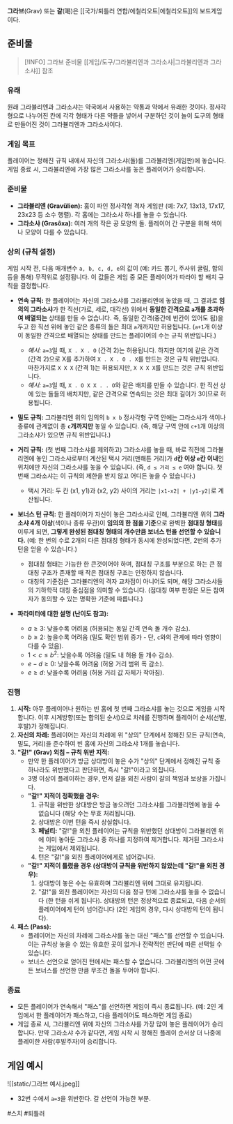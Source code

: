 **그라브**(Grav) 또는 **갈**(喝)은 [[국가/퇴틀러 연합/에철리오트|에철리오트]]의 보드게임이다.

## 준비물

> [!INFO] 그라브 준비물
> [[게임/도구/그라뷸리엔과 그라소샤|그라뷸리엔과 그라소샤]] 참조

### 유래

원래 그라뷸리엔과 그라소샤는 약국에서 사용하는 약통과 약에서 유래한 것이다. 정사각형으로 나누어진 칸에 각각 형태가 다른 약들을 넣어서 구분하던 것이 놀이 도구의 형태로 만들어진 것이 그라뷸리엔과 그라소샤이다.

### 게임 목표
플레이어는 정해진 규칙 내에서 자신의 그라소샤(돌)를 그라뷸리엔(게임판)에 놓습니다. 게임 종료 시, 그라뷸리엔에 가장 많은 그라소샤를 놓은 플레이어가 승리합니다.

### 준비물
* **그라뷸리엔 (Gravülien):** 홈이 파인 정사각형 격자 게임판 (예: 7x7, 13x13, 17x17, 23x23 등 소수 행렬). 각 홈에는 그라소샤 하나를 놓을 수 있습니다.
* **그라소샤 (Grasôxa):** 여러 개의 작은 공 모양의 돌. 플레이어 간 구분을 위해 색이나 모양이 다를 수 있습니다.

### 상의 (규칙 설정)
게임 시작 전, 다음 매개변수 `a, b, c, d, e`의 값이 (예: 카드 뽑기, 주사위 굴림, 합의 등을 통해) 무작위로 설정됩니다. 이 값들은 게임 중 모든 플레이어가 따라야 할 배치 규칙을 결정합니다.

* **연속 규칙:** 한 플레이어는 자신의 그라소샤를 그라뷸리엔에 놓았을 때, 그 결과로 **임의의 그라소샤**가 한 직선(가로, 세로, 대각선) 위에서 **동일한 간격으로 `a`개를 초과하여 배열되는** 상태를 만들 수 없습니다. 즉, 동일한 간격(중간에 빈칸이 있어도 됨)을 두고 한 직선 위에 놓인 같은 종류의 돌은 최대 `a`개까지만 허용됩니다. (`a+1`개 이상이 동일한 간격으로 배열되는 상태를 만드는 플레이어의 수는 규칙 위반입니다.)
    * *예시:* `a=3`일 때, `X . X . O` (간격 2)는 허용됩니다. 하지만 여기에 같은 간격(간격 2)으로 X를 추가하여 `X . X . O . X`를 만드는 것은 규칙 위반입니다. 마찬가지로 `X X X` (간격 1)는 허용되지만, `X X X X`를 만드는 것은 규칙 위반입니다.
    * *예시:* `a=3`일 때, `X . O X X . . O`와 같은 배치를 만들 수 있습니다. 한 직선 상에 있는 돌들의 배치지만, 같은 간격으로 연속되는 것은 최대 길이가 3이므로 허용됩니다.
* **밀도 규칙:** 그라뷸리엔 위의 임의의 `b x b` 정사각형 구역 안에는 그라소샤가 색이나 종류에 관계없이 총 **`c`개까지만** 놓일 수 있습니다. (즉, 해당 구역 안에 `c+1`개 이상의 그라소샤가 있으면 규칙 위반입니다.)
* **거리 규칙:** (첫 번째 그라소샤를 제외하고) 그라소샤를 놓을 때, 바로 직전에 그라뷸리엔에 놓인 그라소샤로부터 계산된 택시 거리(맨해튼 거리)가 **`d`칸 이상 `e`칸 이내**인 위치에만 자신의 그라소샤를 놓을 수 있습니다. (즉, `d ≤ 거리 ≤ e` 여야 합니다. 첫 번째 그라소샤는 이 규칙의 제한을 받지 않고 어디든 놓을 수 있습니다.)
    * 택시 거리: 두 칸 (x1, y1)과 (x2, y2) 사이의 거리는 `|x1-x2| + |y1-y2|`로 계산됩니다.

* **보너스 턴 규칙:** 한 플레이어가 자신이 놓은 그라소샤로 인해, 그라뷸리엔 위의 **그라소샤 4개 이상**(색이나 종류 무관)이 **임의의 한 점을 기준**으로 완벽한 **점대칭 형태**를 이루게 되면, **그렇게 완성된 점대칭 형태의 개수만큼 보너스 턴을 선언할 수 있습니다.** (예: 한 번의 수로 2개의 다른 점대칭 형태가 동시에 완성되었다면, 2번의 추가 턴을 얻을 수 있습니다.)
	* 점대칭 형태는 가능한 한 큰것이어야 하며, 점대칭 구조를 부분으로 하는 큰 점대칭 구조가 존재할 때 작은 점대칭 구조는 인정하지 않습니다.
    * 대칭의 기준점은 그라뷸리엔의 격자 교차점이 아니어도 되며, 해당 그라소샤들의 기하학적 대칭 중심점을 의미할 수 있습니다. (점대칭 여부 판정은 모든 참여자가 동의할 수 있는 명확한 기준에 따릅니다.)

* **파라미터에 대한 설명 (난이도 참고):**
    * $a \geq 3$: 낮을수록 어려움 (허용되는 동일 간격 연속 돌 개수 감소).
    * $b\geq 2$: 높을수록 어려움 (밀도 확인 범위 증가 - 단, `c`와의 관계에 따라 영향이 다를 수 있음).
    * $1 < c \leq b^2$: 낮을수록 어려움 (밀도 내 허용 돌 개수 감소).
    * $e - d \geq 0$: 낮을수록 어려움 (허용 거리 범위 폭 감소).
    * $e \geq d$: 낮을수록 어려움 (허용 거리 값 자체가 작아짐).

### 진행

1.  **시작:** 아무 플레이어나 원하는 빈 홈에 첫 번째 그라소샤를 놓는 것으로 게임을 시작합니다. 이후 시계방향(또는 합의된 순서)으로 차례를 진행하며 플레이어 순서(선발, 후발)가 정해집니다.
2.  **자신의 차례:** 플레이어는 자신의 차례에 위 "상의" 단계에서 정해진 모든 규칙(연속, 밀도, 거리)을 준수하여 빈 홈에 자신의 그라소샤 1개를 놓습니다.
3.  **"갈!" (Grav) 외침 – 규칙 위반 지적:**
    * 만약 한 플레이어가 방금 상대방이 놓은 수가 "상의" 단계에서 정해진 규칙 중 하나라도 위반했다고 판단하면, 즉시 "갈!"이라고 외칩니다.
    * 3명 이상이 플레이하는 경우, 먼저 갈을 외친 사람이 갈의 책임과 보상을 가집니다.
    * **"갈!" 지적이 정확했을 경우:**
        1.  규칙을 위반한 상대방은 방금 놓으려던 그라소샤를 그라뷸리엔에 놓을 수 없습니다 (해당 수는 무효 처리됩니다).
        2.  상대방은 이번 턴을 즉시 상실합니다.
        3.  **페널티:** "갈!"을 외친 플레이어는 규칙을 위반했던 상대방이 그라뷸리엔 위에 이미 놓아둔 그라소샤 중 하나를 지정하여 제거합니다. 제거된 그라소샤는 게임에서 제외됩니다.
        4.  턴은 "갈!"을 외친 플레이어에게로 넘어갑니다.
    * **"갈!" 지적이 틀렸을 경우 (상대방이 규칙을 위반하지 않았는데 "갈!"을 외친 경우):**
        1.  상대방이 놓은 수는 유효하며 그라뷸리엔 위에 그대로 유지됩니다.
        2.  "갈!"을 외친 플레이어는 자신의 다음 정규 턴에 그라소샤를 놓을 수 없습니다 (한 턴을 쉬게 됩니다). 상대방의 턴은 정상적으로 종료되고, 다음 순서의 플레이어에게 턴이 넘어갑니다 (2인 게임의 경우, 다시 상대방의 턴이 됩니다).
4.  **패스 (Pass):**
    * 플레이어는 자신의 차례에 그라소샤를 놓는 대신 "패스"를 선언할 수 있습니다. 이는 규칙상 놓을 수 있는 유효한 곳이 없거나 전략적인 판단에 따른 선택일 수 있습니다.
    * 보너스 선언으로 얻어진 턴에서는 패스할 수 없습니다. 그라뷸리엔의 어떤 곳에든 보너스를 선언한 만큼 무조건 돌을 두어야 합니다.

### 종료
* 모든 플레이어가 연속해서 "패스"를 선언하면 게임이 즉시 종료됩니다. (예: 2인 게임에서 한 플레이어가 패스하고, 다음 플레이어도 패스하면 게임 종료)
* 게임 종료 시, 그라뷸리엔 위에 자신의 그라소샤를 가장 많이 놓은 플레이어가 승리합니다. 만약 그라소샤 수가 같다면, 게임 시작 시 정해진 플레이 순서상 더 나중에 플레이한 사람(후발주자)이 승리합니다.


## 게임 예시

![[static/그라브 예시.jpeg]]

- 32번 수에서 `a=3`을 위반한다. 갈 선언이 가능한 부분.

#스치 #퇴틀러 